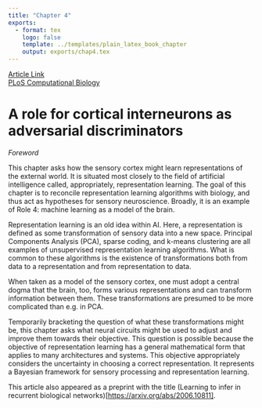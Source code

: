 ```yaml
---
title: "Chapter 4"
exports:
  - format: tex
    logo: false
    template: ../templates/plain_latex_book_chapter
    output: exports/chap4.tex
---
```

<a href="https://journals.plos.org/ploscompbiol/article?id=10.1371/journal.pcbi.1011484" class="prominent-link">
  <div class="prominent-link-title">Article Link</div>
  <div class="prominent-link-description">PLoS Computational Biology</div>
</a>

# A role for cortical interneurons as adversarial discriminators

_Foreword_

This chapter asks how the sensory cortex might learn representations of the external world. It is situated most closely to the field of artificial intelligence called, appropriately, representation learning. The goal of this chapter is to reconcile representation learning algorithms with biology, and thus act as hypotheses for sensory neuroscience. Broadly, it is an example of Role 4: machine learning as a model of the brain.

Representation learning is an old idea within AI. Here, a representation is defined as some transformation of sensory data into a new space. Principal Components Analysis (PCA), sparse coding, and k-means clustering are all examples of unsupervised representation learning algorithms. What is common to these algorithms is the existence of transformations both from data to a representation and from representation to data. 

When taken as a model of the sensory cortex, one must adopt a central dogma that the brain, too, forms various representations and can transform information between them. These transformations are presumed to be more complicated than e.g. in PCA. 

Temporarily bracketing the question of what these transformations might be, this chapter asks what neural circuits might be used to adjust and improve them towards their objective. This question is possible because the objective of representation learning has a general mathematical form that applies to many architectures and systems. This objective appropriately considers the uncertainty in choosing a correct representation. It represents a Bayesian framework for sensory processing and representation learning. 

This article also appeared as a preprint with the title (Learning to infer in recurrent biological networks)[https://arxiv.org/abs/2006.10811].
